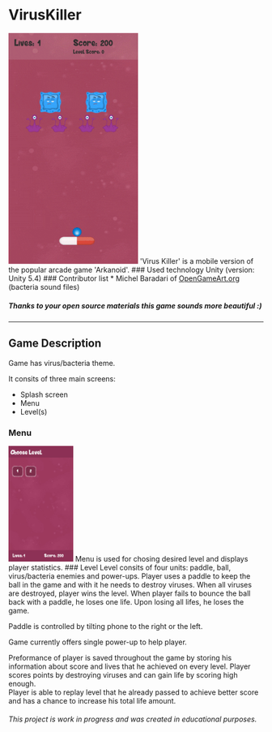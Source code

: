 # VirusKiller
<img src="https://github.com/lmitak/VirusKiller/blob/master/Screenshots/VirusKiller.gif" width="256">  
'Virus Killer' is a mobile version of the popular arcade game 'Arkanoid'. 
### Used technology  
Unity (version: Unity 5.4)  
### Contributor list  
* Michel Baradari of <a href="http://opengameart.org/">OpenGameArt.org</a> (bacteria sound files) 

##### Thanks to your open source materials this game sounds more beautiful :)
---  
## Game Description

Game has virus/bacteria theme.  
  

It consits of three main screens:
* Splash screen
* Menu
* Level(s)

### Menu 
<img src="https://github.com/lmitak/VirusKiller/blob/master/Screenshots/Screenshot_2016-11-18-11-09-28.jpg" width="128">  
Menu is used for chosing desired level and displays player statistics.  
### Level  
Level consits of four units: paddle, ball, virus/bacteria enemies and power-ups.  
Player uses a paddle to keep the ball in the game and with it he needs to destroy viruses. When all viruses are destroyed, player wins the level. When player fails to bounce the ball back with a paddle, he loses one life. Upon losing all lifes, he loses the game.  
  
Paddle is controlled by tilting phone to the right or the left.  
  
Game currently offers single power-up to help player.  
  
Preformance of player is saved throughout the game by storing his information about score and lives that he achieved on every level.   Player scores points by destroying viruses and can gain life by scoring high enough.   
Player is able to replay level that he already passed to achieve better score and has a chance to increase his total life amount.   

  
  
###### *This project is work in progress and was created in educational purposes.*





